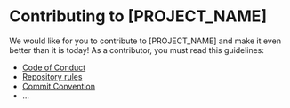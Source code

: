 # Contributing to [PROJECT_NAME]

We would like for you to contribute to [PROJECT_NAME] and make it even better than it is today! As a contributor, you must read this guidelines:

* [Code of Conduct]()
* [Repository rules]()
* [Commit Convention]()
* ...
